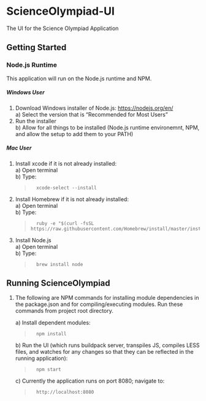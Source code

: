 # ScienceOlympiad-UI

The UI for the Science Olympiad Application


## Getting Started

### Node.js Runtime
This application will run on the Node.js runtime and NPM.

##### Windows User
1) Download Windows installer of Node.js: https://nodejs.org/en/ <br />
    a) Select the version that is “Recommended for Most Users” <br />
2) Run the installer <br />
    b) Allow for all things to be installed (Node.js runtime environemnt, NPM, and allow the setup to add them to your PATH)

##### Mac User
1) Install xcode if it is not already installed: <br />
    a) Open terminal <br />
    b) Type: <br />
    >       xcode-select --install
2) Install Homebrew if it is not already installed: <br />
    a) Open terminal <br />
    b) Type: <br />
    >       ruby -e "$(curl -fsSL https://raw.githubusercontent.com/Homebrew/install/master/install)"
3) Install Node.js <br />
    a) Open terminal <br />
    b) Type: <br />
    >       brew install node

## Running ScienceOlympiad
1) The following are NPM commands for installing module dependencies in the package.json 
and for compiling/executing modules.  Run these commands from project root directory.
 
    a) Install dependent modules: 
    >       npm install 
    
    b) Run the UI (which runs buildpack server, transpiles JS, compiles LESS files, 
    and watches for any changes so that they can be reflected in the running 
    application): <br />
    >       npm start
    
    c) Currently the application runs on port 8080; navigate to:
    >       http://localhost:8080
    
   

